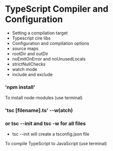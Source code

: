 # TypeScript Compiler and Configuration

* Setting a compilation target
* Typescript cire libs
* Configuration and compilation options
* source maps
* rootDir and outDir
* noEmitOnError and noUnusedLocals
* strictNullChecks
* watch mode
* include and exclude

### 'npm install' 

To install node-modules (use terminal)

### 'tsc [filename].ts' --w(atch)
### or tsc --init and tsc -w for all files
* tsc --init will create a tsconfig.json file

To compile TypeScript to JavaScript (use terminal)